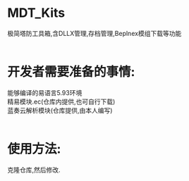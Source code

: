 # MDT_Kits
极简塔防工具箱,含DLLX管理,存档管理,Beplnex模组下载等功能<br>
<br>
# 开发者需要准备的事情:<br>
能够编译的易语言5.93环境<br>
精易模块.ec(仓库内提供,也可自行下载)<br>
蓝奏云解析模块(仓库提供,由本人编写)<br>
<br>
# 使用方法:<br>
克隆仓库,然后修改.
